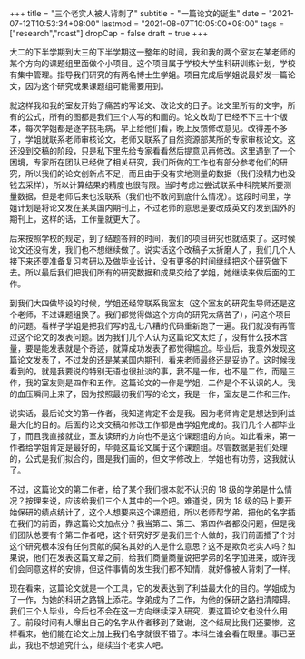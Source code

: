 +++
title = "三个老实人被人背刺了"
subtitle = "一篇论文的诞生"
date = "2021-07-12T10:53:34+08:00"
lastmod = "2021-08-07T10:05:00+08:00"
tags = ["research","roast"]
dropCap = false
draft = true
+++

大二的下半学期到大三的下半学期这一整年的时间，我和我的两个室友在某老师的某个方向的课题组里面做个小项目。这个项目属于学校大学生科研训练计划，学校有集中管理。指导我们研究的有两名博士生学姐。项目完成后学姐说最好发一篇论文，因为这个研究成果课题组可能需要用到。

就这样我和我的室友开始了痛苦的写论文、改论文的日子。论文里所有的文字，所有的公式，所有的图都是我们三个人写的和画的。论文改动了已经不下三十个版本，每次学姐都是逐字挑毛病，早上给他们看，晚上反馈修改意见。改得差不多了，学姐就联系老师审核论文，老师又联系了自然资源部某所的专家审核论文。这还没到交稿的阶段，只是私下里先给专家看看然后提意见再修改。这里遇到了一个困境，专家所在团队已经做了相关研究，我们所做的工作也有部分参考他们的研究，所以我们的论文创新点不足，而且由于没有实地测量的数据（我们没精力也没钱去采样），所以计算结果的精度也很有限。当时考虑过尝试联系中科院某所要测量数据，但是老师后来也没联系（我们也不敢问到底什么情况）。这段时间里，学姐计划是将论文发在某某国内期刊上，不过老师的意思是要改成英文的发到国外的期刊上，这样的话，工作量就更大了。

后来按照学校的规定，到了结题答辩的时间，我们的项目研究也就结束了。这时候论文还没有发，我们也不想继续做了。说实话这个改稿子太折磨人了，我们几个人接下来还要准备复习考研以及做毕业设计，没有更多的时间继续把这个研究做下去。所以最后我们把我们所有的研究数据和成果交给了学姐，她继续来做后面的工作。

到我们大四做毕设的时候，学姐还经常联系我室友（这个室友的研究生导师还是这个老师，不过课题组换了。我们都觉得做这个方向的研究太痛苦了），问这个项目的问题。看样子学姐是把我们写的乱七八糟的代码重新跑了一遍。我们就没有再管过这个论文的发表问题。因为我们几个人认为这篇论文太烂了，没有什么技术含量，要是能发表就是个奇迹，就算成功发表了都觉得尴尬。毕业后，我意外发现这篇论文发表了，不过发的还是某某国内期刊，看来老师最终还是妥协了。这时候我看到的，就是我要说的特别无语也很扯淡的事，我不是一作，也不是二作，而是三作，我的室友则是四作和五作。这篇论文的一作是学姐，二作是个不认识的人。我的血压瞬间上来了，因为按照最初我们写的论文，我是一作，室友是二作和三作。

说实话，最后论文的第一作者，我知道肯定不会是我。因为老师肯定是想达到利益最大化的目的。后面的论文交稿和修改工作都是由学姐完成的。我们几个人都毕业了，而且我直接就业，室友读研的方向也不是这个课题组的方向。如此看来，第一作者给学姐肯定是最好的，毕竟这篇论文属于这个课题组。尽管数据是我们处理的，公式是我们拟合的，图是我们画的，但文字修改上，学姐也有功劳，这我就认了。

不过，这篇论文的第二作者，给了某个我们根本就不认识的 18 级的学弟是什么情况？按理来说，应该给我们三个人其中的一个吧。难道说，因为 18 级的马上要开始保研的绩点统计了，这个人想要来这个课题组，所以老师帮学弟，把他的名字插在我们的前面，靠这篇论文加点分？我当第二、第三、第四作者都没问题，但是我们团队总要有个第二作者吧，这个研究好歹是我们三个人做的，我们前面插了个对这个研究根本没有任何贡献的莫名其妙的人是什么意思？这不是欺负老实人吗？如果说，他们在发表这篇文章之前，给我们商量商量说把学弟的名字加进来，或许我们会同意这样的安排，但这件事情的发生我们都不知情，就好像被人背刺了一样。

现在看来，这篇论文就是一个工具，它的发表达到了利益最大化的目的。学姐成为了一作，为她的科研之路锦上添花。学弟成为了二作，为他的保研之路扫清障碍。我们三个人毕业，今后也不会在这一方向继续深入研究，要这篇论文也没什么用了。前段时间有人爆出自己的名字从作者移到了致谢，这个结局比我们还要惨。这样看来，他们能在论文上加上我们名字就很不错了。本科生谁会看在眼里。事已至此，我也不想追究什么，继续当个老实人吧。